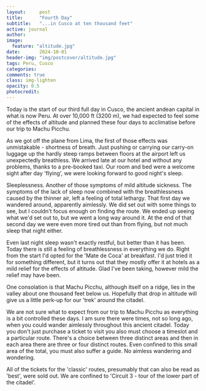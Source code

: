 ```yaml
---
layout:     post
title:      "Fourth Day"
subtitle:   "...in Cusco at ten thousand feet"
active: journal
author: 
image:
  feature: "altitude.jpg"
date:       2024-10-01
header-img: "img/postcover/altitude.jpg"
tags: Peru, Cusco
categories: 
comments: true
class: img-lighten 
opacity: 0.5
photocredit:
---
```


Today is the start of our third full day in Cusco, the ancient andean capital in what is now Peru. At over 10,000 ft (3200 m), we had expected to feel some of the effects of altitude and planned these four days to acclimatise before our trip to Machu Picchu.

As we got off the plane from Lima, the first of those effects was unmistakable - shortness of breath. Just pushing or carrying our carry-on luggage up the hardly steep ramps between floors at the airport left us unexpectedly breathless. We arrived late at our hotel and without any problems, thanks to a pre-booked taxi. Our room and bed were a welcome sight after day 'flying', we were looking forward to good night's sleep.

Sleeplessness. Another of those symptoms of mild altitude sickness. The symptoms of the lack of sleep now combined with the breathlessness caused by the thinner air, left a feeling of total lethargy. That first day we wandered around, apparently aimlessly. We did set out with some things to see, but I couldn't focus enough on finding the route. We ended up seeing what we'd set out to, but we went a long way around it. At the end of that second day we were even more tired out than from flying, but not much sleep that night either.

Even last night sleep wasn't exactly restful, but better than it has been. Today there is still a feeling of breathlessness in everything we do. Right from the start I'd opted for the 'Mate de Coca' at breakfast. I'd just tried it for something different, but it turns out that they mostly offer it at hotels as a mild relief for the effects of altitude. Glad I've been taking, however mild the relief may have been.

One consolation is that Machu Picchu, although itself on a ridge, lies in the valley about one thousand feet below us. Hopefully that drop in altitude will give us a little perk-up for our 'trek' around the citadel.

We are not sure what to expect from our trip to Machu Picchu as everything is a bit controlled these days. I am sure there were times, not so long ago, when you could wander aimlessly throughout this ancient citadel. Today you don't just purchase a ticket to visit you also must choose a timeslot and a particular route. There's a choice between three distinct areas and then in each area there are three or four distinct routes. Even confined to this small area of the total, you must also suffer a guide. No aimless wandering and wondering.

All of the tickets for the 'classic' routes, presumably that can also be read as 'best', were sold out. We are confined to 'Circuit 3 - tour of the lower part of the citadel'. 












